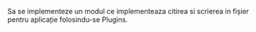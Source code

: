 Sa se implementeze un modul ce implementeaza citirea si scrierea in fișier pentru aplicație folosindu-se Plugins.
